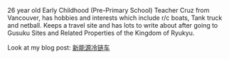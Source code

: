 26 year old Early Childhood (Pre-Primary School) Teacher Cruz from
Vancouver, has hobbies and interests which include r/c boats, Tank truck
and netball. Keeps a travel site and has lots to write about after going
to Gusuku Sites and Related Properties of the Kingdom of Ryukyu.

Look at my blog post: [新能源冷链车](http://www.clyfc.com/show-21-118-1.html)